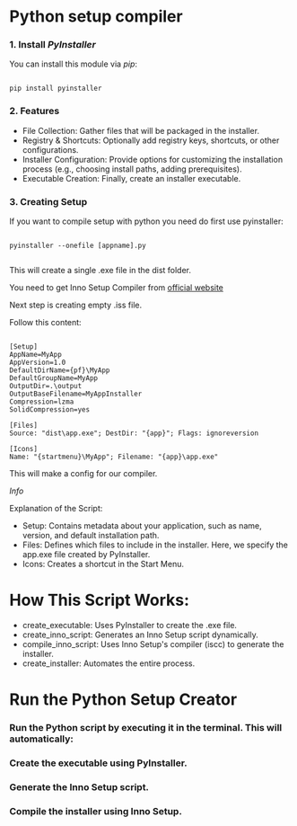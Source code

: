 # Python setup compiler

### 1. Install _PyInstaller_

You can install this module via *pip*:

```

pip install pyinstaller

```

### 2. Features

* File Collection: Gather files that will be packaged in the installer.
* Registry & Shortcuts: Optionally add registry keys, shortcuts, or other configurations.
* Installer Configuration: Provide options for customizing the installation process (e.g., choosing install paths, adding prerequisites).
* Executable Creation: Finally, create an installer executable.

### 3. Creating Setup

If you want to compile setup with python you need do first use pyinstaller:

```

pyinstaller --onefile [appname].py


```

This will create a single .exe file in the dist folder.

You need to get Inno Setup Compiler from [official website](https://jrsoftware.org/isdl.php)

Next step is creating empty .iss file.

Follow this content:

```

[Setup]
AppName=MyApp
AppVersion=1.0
DefaultDirName={pf}\MyApp
DefaultGroupName=MyApp
OutputDir=.\output
OutputBaseFilename=MyAppInstaller
Compression=lzma
SolidCompression=yes

[Files]
Source: "dist\app.exe"; DestDir: "{app}"; Flags: ignoreversion

[Icons]
Name: "{startmenu}\MyApp"; Filename: "{app}\app.exe"

```

This will make a config for our compiler.

*Info*

Explanation of the Script:
* Setup: Contains metadata about your application, such as name, version, and default installation path.
* Files: Defines which files to include in the installer. Here, we specify the app.exe file created by PyInstaller.
* Icons: Creates a shortcut in the Start Menu.

# How This Script Works:
* create_executable: Uses PyInstaller to create the .exe file.
* create_inno_script: Generates an Inno Setup script dynamically.
* compile_inno_script: Uses Inno Setup's compiler (iscc) to generate the installer.
* create_installer: Automates the entire process.

# Run the Python Setup Creator
### Run the Python script by executing it in the terminal. This will automatically:
### Create the executable using PyInstaller.
### Generate the Inno Setup script.
### Compile the installer using Inno Setup.